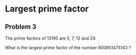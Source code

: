 # Largest prime factor
## Problem 3 
The prime factors of 13195 are 5, 7, 13 and 29.

What is the largest prime factor of the number 600851475143 ?
